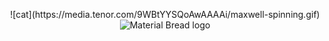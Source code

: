 <p align="center">
![cat](https://media.tenor.com/9WBtYYSQoAwAAAAi/maxwell-spinning.gif)
 <img src="(https://media.tenor.com/9WBtYYSQoAwAAAAi/maxwell-spinning.gif" alt="Material Bread logo">
</p>
